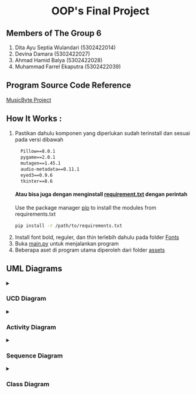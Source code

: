 <h1 align=center> OOP's Final Project </h1>

## Members of The Group 6
1.  Dita Ayu Septia Wulandari (5302422014)
2.  Devina Damara (5302422027)
3.  Ahmad Hamid Balya (5302422028)
4.  Muhammad Farrel Ekaputra (5302422039)

## Program Source Code Reference
[MusicByte Project](https://github.com/imshawan/musicbyte-mp3Player)

## How It Works :
1. Pastikan dahulu komponen yang diperlukan sudah terinstall dan sesuai pada versi dibawah
    ```
      Pillow==8.0.1
      pygame==2.0.1
      mutagen==1.45.1
      audio-metadata==0.11.1
      eyed3==0.9.6
      tkinter==8.6
    ```
    #### Atau bisa juga dengan menginstall [requirement.txt](https://github.com/farrelekaputra/tugasPBO/blob/main/requirements.txt) dengan perintah 
   Use the package manager [pip](https://pip.pypa.io/en/stable/) to install the modules from requirements.txt
      ```bash
      pip install -r /path/to/requirements.txt
      ```
3. Install font bold, reguler, dan thin terlebih dahulu pada folder [Fonts](https://github.com/farrelekaputra/tugasPBO/blob/main/Fonts/) 
4. Buka [main.py](https://github.com/farrelekaputra/tugasPBO/blob/main/main.py) untuk menjalankan program
5. Beberapa aset di program utama diperoleh dari folder [assets](https://github.com/farrelekaputra/tugasPBO/blob/main/assets/)

## UML Diagrams

<details>
<summary><h3>UCD Diagram</h3></summary>

![Alt text](https://github.com/farrelekaputra/tugasPBO/blob/main/diagrams/UCD.png)

</details>

<details>
<summary><h3> Activity Diagram</h3></summary>

![Alt text](https://github.com/farrelekaputra/tugasPBO/blob/main/diagrams/Activity.png)

</details>
<details>
<summary><h3> Sequence Diagram</h3></summary>
   
![Alt text](https://github.com/farrelekaputra/tugasPBO/blob/main/diagrams/Sequence.png)

</details>
<details>
<summary><h3> Class Diagram</h3></summary>
    
![Alt text](https://github.com/farrelekaputra/tugasPBO/blob/main/diagrams/Class.png)

</details>
